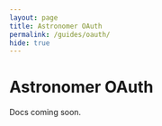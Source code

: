 ```yaml
---
layout: page
title: Astronomer OAuth
permalink: /guides/oauth/
hide: true
---
```


# Astronomer OAuth

Docs coming soon.

